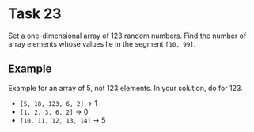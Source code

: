 # Task 23

Set a one-dimensional array of 123 random numbers. Find the number of array
elements whose values lie in the segment `[10, 99]`.

## Example

Example for an array of 5, not 123 elements. In your solution, do for 123.

- `[5, 18, 123, 6, 2]` -> 1
- `[1, 2, 3, 6, 2]` -> 0
- `[10, 11, 12, 13, 14]` -> 5
